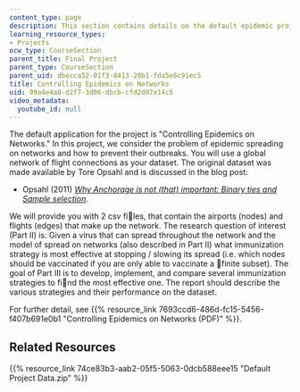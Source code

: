 ```yaml
---
content_type: page
description: This section contains details on the default epidemic project.
learning_resource_types:
- Projects
ocw_type: CourseSection
parent_title: Final Project
parent_type: CourseSection
parent_uid: dbecca52-01f3-8413-20b1-fda5e6c91ec5
title: Controlling Epidemics on Networks
uid: 99a4e4a0-d2f7-3d06-dbcb-cfd2d07e14c5
video_metadata:
  youtube_id: null
---
```


The default application for the project is "Controlling Epidemics on Networks." In this project, we consider the problem of epidemic spreading on networks and how to prevent their outbreaks. You will use a global network of flight connections as your dataset. The original dataset was made available by Tore Opsahl and is discussed in the blog post:

*   Opsahl (2011) _[Why Anchorage is not (that) important: Binary ties and Sample selection](https://toreopsahl.com/2011/08/12/why-anchorage-is-not-that-important-binary-ties-and-sample-selection/)_. 

We will provide you with 2 csv files, that contain the airports (nodes) and flights (edges) that make up the network. The research question of interest (Part II) is: Given a virus that can spread throughout the network and the model of spread on networks (also described in Part II) what immunization strategy is most effective at stopping / slowing its spread (i.e. which nodes should be vaccinated if you are only able to vaccinate a finite subset). The goal of Part III is to develop, implement, and compare several immunization strategies to find the most effective one. The report should describe the various strategies and their performance on the dataset.

For further detail, see {{% resource_link 7693ccd6-486d-fc15-5456-f407b691e0b1 "Controlling Epidemics on Networks (PDF)" %}}.

Related Resources
-----------------

{{% resource_link 74ce83b3-aab2-05f5-5063-0dcb588eee15 "Default Project Data.zip" %}}